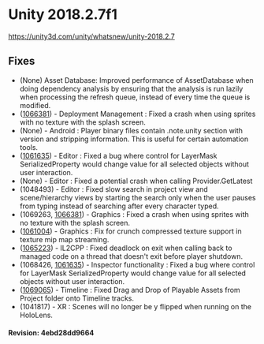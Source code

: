 # Unity 2018.2.7f1
https://unity3d.com/unity/whatsnew/unity-2018.2.7

## Fixes

<ul>
<li>(None) Asset Database: Improved performance of AssetDatabase when doing dependency analysis by ensuring that the analysis is run lazily when processing the refresh queue, instead of every time the queue is modified.</li>
<li>(<a href="https://issuetracker.unity3d.com/product/unity/issues/guid/1066381/">1066381</a>) -   Deployment Management : Fixed a crash when using sprites with no texture with the splash screen.</li>
<li>(None) -  Android : Player binary files contain .note.unity section with version and stripping information. This is useful for certain automation tools.</li>
<li>(<a href="https://issuetracker.unity3d.com/product/unity/issues/guid/1061635/">1061635</a>) -  Editor : Fixed a bug where control for LayerMask SerializedProperty would change value for all selected objects without user interaction.</li>
<li>(None) -  Editor : Fixed a potential crash when calling Provider.GetLatest</li>
<li>(1048493) -  Editor : Fixed slow search in project view and scene/hierarchy views by starting the search only when the user pauses from typing instead of searching after every character typed.</li>
<li>(1069263, <a href="https://issuetracker.unity3d.com/product/unity/issues/guid/1066381/">1066381</a>) -  Graphics : Fixed a crash when using sprites with no texture with the splash screen.</li>
<li>(<a href="https://issuetracker.unity3d.com/product/unity/issues/guid/1061004/">1061004</a>) -  Graphics : Fix for crunch compressed texture support in texture mip map streaming.</li>
<li>(<a href="https://issuetracker.unity3d.com/product/unity/issues/guid/1065223/">1065223</a>) -  IL2CPP : Fixed deadlock on exit when calling back to managed code on a thread that doesn't exit before player shutdown.</li>
<li>(1068426, <a href="https://issuetracker.unity3d.com/product/unity/issues/guid/1061635/">1061635</a>) -  Inspector functionality : Fixed a bug where control for LayerMask SerializedProperty would change value for all selected objects without user interaction.</li>
<li>(<a href="https://issuetracker.unity3d.com/product/unity/issues/guid/1069065/">1069065</a>) -  Timeline : Fixed Drag and Drop of Playable Assets from Project folder onto Timeline tracks.</li>
<li>(1041817) -  XR : Scenes will no longer be y flipped when running on the HoloLens.</li>
</ul>

#### Revision: 4ebd28dd9664
